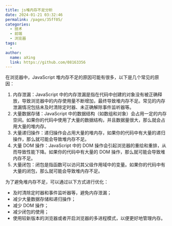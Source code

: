 ```yaml
---
title: js堆内存不足分析
date: 2024-01-21 03:32:46
permalink: /pages/35ff05/
categories:
  - 技术
  - 前端
  - 浏览器
tags:
  - 
author: 
  name: aXing
  link: https://github.com/08163356
---
```

在浏览器中，JavaScript 堆内存不足的原因可能有很多，以下是几个常见的原因：

1. 内存泄漏：JavaScript 中的内存泄漏是指在代码中创建的对象没有被正确释放，导致浏览器中的内存使用量不断增加，最终导致堆内存不足。常见的内存泄漏情况包括未及时清除定时器、未正确解除事件监听器等。
2. 大量数据存储：JavaScript 中的数据结构（如数组和对象）会占用一定的内存空间。如果你的代码中使用了大量的数据结构，并且数据量很大，那么就会占用大量的堆内存。
3. 大量递归操作：递归操作会占用大量的堆内存，如果你的代码中有大量的递归操作，那么就可能会导致堆内存不足。
4. 大量 DOM 操作：JavaScript 中的 DOM 操作会引起浏览器的重绘和重排，从而导致性能下降。如果你的代码中有大量的 DOM 操作，那么就可能会导致堆内存不足。
5. 大量闭包：闭包是指函数可以访问其父级作用域中的变量。如果你的代码中有大量的闭包，那么就可能会导致堆内存不足。

为了避免堆内存不足，可以通过以下方式进行优化：

- 及时清除定时器和事件监听器等，避免内存泄漏；
- 减少大量数据存储和递归操作；
- 减少 DOM 操作；
- 减少闭包的使用；
- 使用较新版本的浏览器或者开启浏览器的多进程模式，以便更好地管理内存。
